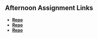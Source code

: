 ## Afternoon Assignment Links

* **[Repo](https://github.com/Swpogue/Chutes_cSharp)**
* **[Repo](https://github.com/Swpogue/GreagsListSql)**
* **[Repo](https://github.com/Swpogue/AllSpice)**
